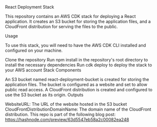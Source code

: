 React Deployment Stack

This repository contains an AWS CDK stack for deploying a React application. It creates an S3 bucket for storing the application files, and a CloudFront distribution for serving the files to the public.

Usage

To use this stack, you will need to have the AWS CDK CLI installed and configured on your machine.

Clone the repository
Run npm install in the repository's root directory to install the necessary dependencies
Run cdk deploy to deploy the stack to your AWS account
Stack Components

An S3 bucket named react-deployment-bucket is created for storing the application files. The bucket is configured as a website and set to allow public read access.
A CloudFront distribution is created and configured to use the S3 bucket as its origin.
Outputs

WebsiteURL: The URL of the website hosted in the S3 bucket
CloudFrontDistributionDomainName: The domain name of the CloudFront distribution.
This repo is part of the following blog post: https://hashnode.com/preview/63d5547eb58a2c00082ea248
